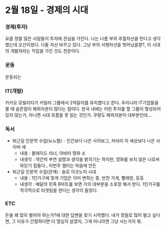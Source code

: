 # 2월 18일 - 경제의 시대

### 경제\(투자\)

요즘 정말 많은 사람들이 투자에 관심을 가진다. 나는 나름 부의 추월차선을 탄다고 생각했는데 오산이었다. 다들 차선 바꾸고 있다. 그냥 부의 서행차선을 벗어났을뿐?, 이 시대의 개발자라는 직업을 가진 것도 천운이다.  

### 운동

 운동쉬는

### IT\(개발\)

카카오 모빌리티가 카일라 그룹에서 2억달러를 유치했다고 한다. 우리나라 IT기업들을 볼 때 슬픈점이 해외자본이 많다는 점이다. 한국 내에는 이런 투자를 할 그룹이 형성되어 있지 않는가, 아니면 시대 흐름을 못 읽는 것인가. 쿠팡도 해외자본이 대부분인데....  

### 독서

* 퇴근길 인문학 수업\(뉴노멀\) - 인간보다 나은 사이보그, 차라리 이 세상보다 나은 사이버 세
  * 내용 : 블레이드 러너, 아바타 영화 소
  * 내생각 : 약간씩 부연 설명과 생각을 밝히기는 하지만, 영화를 보지 않은 나로써 와닫기 힘들다., 이번주 챕터는 마음에 안든
* 퇴근길 인문학 수업\(관계\) : 솔로 이코노미 시대 
  * 내용 : 1인가구에 맞게 기업은 이미 변하는 중, 반찬 가게, 빨래방, 등등
  * 내생각 : 배달의 민족 B마트를 보면 거의 대부분을 소포장 해서 판다. 1인가구를 적극적으로 타겟팅을 한다는 생각이 들었다.

### ETC

돈을 왜 많이 벌어야 하는가?에 대한 답변을 찾기 시작했다. 내가 정말로 많이 벌고 싶다면, 그 이유가 간절하다면 더 열심히 살겠지, 그게 아니라면 그냥 사는거지 뭐.  

